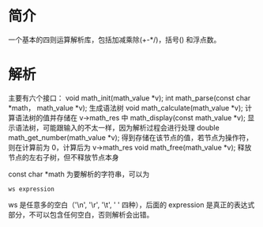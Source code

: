 简介
===
一个基本的四则运算解析库，包括加减乘除(+-*/)，括号() 和浮点数。

解析
===

主要有六个接口：
void math_init(math_value *v);
int math_parse(const char *math， math_value *v);
生成语法树
void math_calculate(math_value *v);
计算语法树的值并存储在 v->math_res 中
math_display(const math_value *v);
显示语法树，可能跟输入的不太一样，因为解析过程会进行处理
double math_get_number(math_value *v);
得到存储在该节点的值，若节点为操作符，则在计算前为 0，计算后为 v->math_res
void math_free(math_value *v);
释放节点的左右子树，但不释放节点本身

const char *math 为要解析的字符串，可以为
```
ws expression
```
ws 是任意多的空白（'\n', '\r', '\t', ' ' 四种），后面的 expression 是真正的表达式部分，不可以包含任何空白，否则解析会出错。